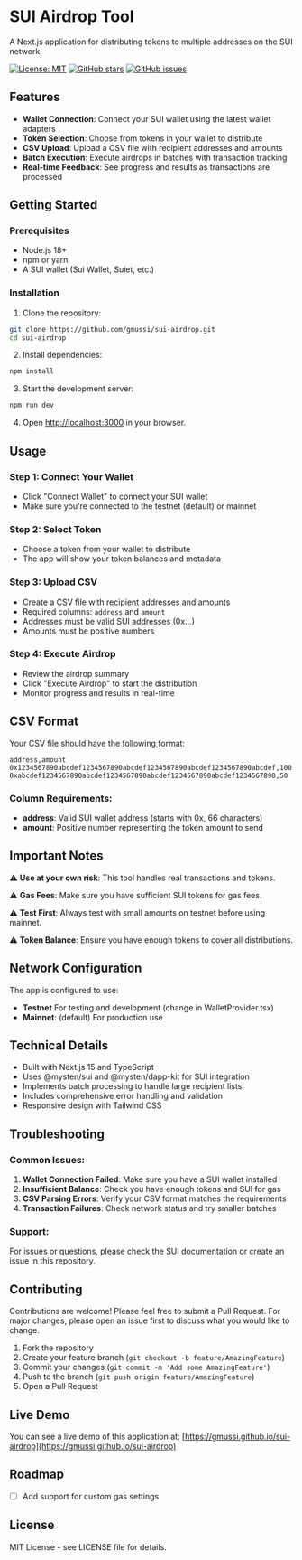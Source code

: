 # SUI Airdrop Tool

A Next.js application for distributing tokens to multiple addresses on the SUI network.

[![License: MIT](https://img.shields.io/badge/License-MIT-yellow.svg)](https://opensource.org/licenses/MIT)
[![GitHub stars](https://img.shields.io/github/stars/gmussi/sui-airdrop.svg)](https://github.com/gmussi/sui-airdrop/stargazers)
[![GitHub issues](https://img.shields.io/github/issues/gmussi/sui-airdrop.svg)](https://github.com/gmussi/sui-airdrop/issues)

## Features

- **Wallet Connection**: Connect your SUI wallet using the latest wallet adapters
- **Token Selection**: Choose from tokens in your wallet to distribute
- **CSV Upload**: Upload a CSV file with recipient addresses and amounts
- **Batch Execution**: Execute airdrops in batches with transaction tracking
- **Real-time Feedback**: See progress and results as transactions are processed

## Getting Started

### Prerequisites

- Node.js 18+
- npm or yarn
- A SUI wallet (Sui Wallet, Suiet, etc.)

### Installation

1. Clone the repository:

```bash
git clone https://github.com/gmussi/sui-airdrop.git
cd sui-airdrop
```

2. Install dependencies:

```bash
npm install
```

3. Start the development server:

```bash
npm run dev
```

4. Open [http://localhost:3000](http://localhost:3000) in your browser.

## Usage

### Step 1: Connect Your Wallet

- Click "Connect Wallet" to connect your SUI wallet
- Make sure you're connected to the testnet (default) or mainnet

### Step 2: Select Token

- Choose a token from your wallet to distribute
- The app will show your token balances and metadata

### Step 3: Upload CSV

- Create a CSV file with recipient addresses and amounts
- Required columns: `address` and `amount`
- Addresses must be valid SUI addresses (0x...)
- Amounts must be positive numbers

### Step 4: Execute Airdrop

- Review the airdrop summary
- Click "Execute Airdrop" to start the distribution
- Monitor progress and results in real-time

## CSV Format

Your CSV file should have the following format:

```csv
address,amount
0x1234567890abcdef1234567890abcdef1234567890abcdef1234567890abcdef,100
0xabcdef1234567890abcdef1234567890abcdef1234567890abcdef1234567890,50
```

### Column Requirements:

- **address**: Valid SUI wallet address (starts with 0x, 66 characters)
- **amount**: Positive number representing the token amount to send

## Important Notes

⚠️ **Use at your own risk**: This tool handles real transactions and tokens.

⚠️ **Gas Fees**: Make sure you have sufficient SUI tokens for gas fees.

⚠️ **Test First**: Always test with small amounts on testnet before using mainnet.

⚠️ **Token Balance**: Ensure you have enough tokens to cover all distributions.

## Network Configuration

The app is configured to use:

- **Testnet** For testing and development (change in WalletProvider.tsx)
- **Mainnet**: (default) For production use

## Technical Details

- Built with Next.js 15 and TypeScript
- Uses @mysten/sui and @mysten/dapp-kit for SUI integration
- Implements batch processing to handle large recipient lists
- Includes comprehensive error handling and validation
- Responsive design with Tailwind CSS

## Troubleshooting

### Common Issues:

1. **Wallet Connection Failed**: Make sure you have a SUI wallet installed
2. **Insufficient Balance**: Check you have enough tokens and SUI for gas
3. **CSV Parsing Errors**: Verify your CSV format matches the requirements
4. **Transaction Failures**: Check network status and try smaller batches

### Support:

For issues or questions, please check the SUI documentation or create an issue in this repository.

## Contributing

Contributions are welcome! Please feel free to submit a Pull Request. For major changes, please open an issue first to discuss what you would like to change.

1. Fork the repository
2. Create your feature branch (`git checkout -b feature/AmazingFeature`)
3. Commit your changes (`git commit -m 'Add some AmazingFeature'`)
4. Push to the branch (`git push origin feature/AmazingFeature`)
5. Open a Pull Request

## Live Demo

You can see a live demo of this application at: [https://gmussi.github.io/sui-airdrop](https://gmussi.github.io/sui-airdrop)

## Roadmap

- [ ] Add support for custom gas settings

## License

MIT License - see LICENSE file for details.
